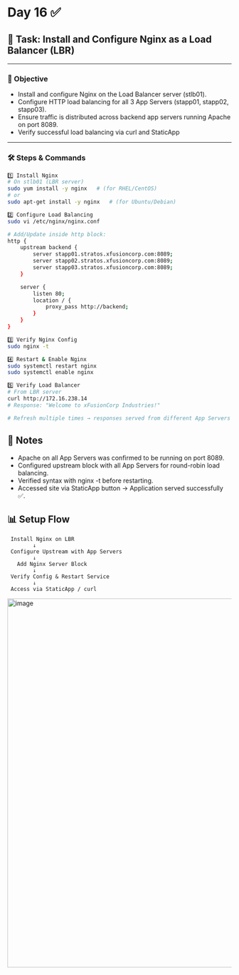 # Day 16 ✅
## 📌 Task: Install and Configure Nginx as a Load Balancer (LBR)

---

### 🎯 Objective
- Install and configure Nginx on the Load Balancer server (stlb01).
- Configure HTTP load balancing for all 3 App Servers (stapp01, stapp02, stapp03).
- Ensure traffic is distributed across backend app servers running Apache on port 8089.
- Verify successful load balancing via curl and StaticApp

---

### 🛠️ Steps & Commands

```bash
1️⃣ Install Nginx
# On stlb01 (LBR server)
sudo yum install -y nginx   # (for RHEL/CentOS)
# or
sudo apt-get install -y nginx   # (for Ubuntu/Debian)

2️⃣ Configure Load Balancing
sudo vi /etc/nginx/nginx.conf

# Add/Update inside http block:
http {
    upstream backend {
        server stapp01.stratos.xfusioncorp.com:8089;
        server stapp02.stratos.xfusioncorp.com:8089;
        server stapp03.stratos.xfusioncorp.com:8089;
    }

    server {
        listen 80;
        location / {
            proxy_pass http://backend;
        }
    }
}

3️⃣ Verify Nginx Config
sudo nginx -t

4️⃣ Restart & Enable Nginx
sudo systemctl restart nginx
sudo systemctl enable nginx

5️⃣ Verify Load Balancer
# From LBR server
curl http://172.16.238.14
# Response: "Welcome to xFusionCorp Industries!"

# Refresh multiple times → responses served from different App Servers

```
## 📘 Notes
- Apache on all App Servers was confirmed to be running on port 8089.
- Configured upstream block with all App Servers for round-robin load balancing.
- Verified syntax with nginx -t before restarting.
- Accessed site via StaticApp button → Application served successfully ✅.

## 📊 Setup Flow
```
 Install Nginx on LBR
        ↓
 Configure Upstream with App Servers
        ↓
   Add Nginx Server Block
        ↓
 Verify Config & Restart Service
        ↓
 Access via StaticApp / curl

```
<img width="1888" height="827" alt="image" src="https://github.com/user-attachments/assets/0c684eb0-b76b-44c1-a557-a701ce1fa91b" />



